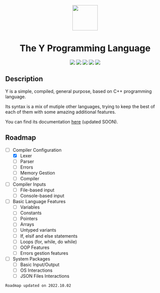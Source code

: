 <div align="center">
  <p>
    <img width="80" src="https://user-images.githubusercontent.com/99663083/191799790-a018c61b-4bfa-4e2b-b8fe-4ccf5d175756.png">
  </p>
  <h1>The Y Programming Language</h1>
  <div>
    <img src="https://img.shields.io/badge/version-INFDEV-524fff?style=for-the-badge">
    <img src="https://img.shields.io/badge/Status-In%20Progress-7aff7a?style=for-the-badge">
    <img src="https://img.shields.io/github/languages/code-size/the-ylang/y?label=size&style=for-the-badge">
    <img src="https://img.shields.io/badge/Made%20in-C++-00599C?logo=cplusplus&style=for-the-badge">
    <img src="https://img.shields.io/badge/Supported-Windows%20--%20Linux%20--%20MacOS-%231c8cbc?style=for-the-badge">
  </div>
</div>

## Description

Y is a simple, compiled, general purpose, based on C++ programming language.

Its syntax is a mix of mutiple other languages, trying to keep the best of each of them with some amazing additional features.

You can find its documentation [here](https://github.com/The-Y-Programming-Language/y/wiki) (updated SOON).

## Roadmap

- [ ] Compiler Configuration
  - [x] Lexer
  - [ ] Parser
  - [ ] Errors
  - [ ] Memory Gestion
  - [ ] Compiler
- [ ] Compiler Inputs
  - [ ] File-based input
  - [ ] Console-based input
- [ ] Basic Language Features
  - [ ] Variables
  - [ ] Constants
  - [ ] Pointers
  - [ ] Arrays
  - [ ] Untyped variants
  - [ ] If, elsif and else statements
  - [ ] Loops (for, while, do while)
  - [ ] OOP Features
  - [ ] Errors gestion features
- [ ] System Packages
  - [ ] Basic Input/Output
  - [ ] OS Interactions
  - [ ] JSON Files Interactions

`Roadmap updated on 2022.10.02`
